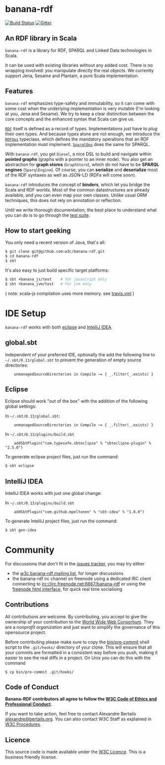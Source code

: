 banana-rdf
==========

[![Build Status](https://secure.travis-ci.org/w3c/banana-rdf.png)](http://travis-ci.org/w3c/banana-rdf) [![Gitter](https://badges.gitter.im/Join%20Chat.svg)](https://gitter.im/w3c/banana-rdf?utm_source=badge&utm_medium=badge&utm_campaign=pr-badge&utm_content=badge)

An RDF library in Scala
-----------------------

`banana-rdf` is a library for RDF, SPARQL and Linked Data technologies
in Scala.

It can be used with existing libraries without any added cost. There
is no wrapping involved: you manipulate directly the real objects. We
currently support Jena, Sesame and Plantain, a pure Scala
implementation.

Features
--------

`banana-rdf` emphasizes type-safety and immutability, so it can come
with some cost when the underlying implementation is very mutable (I'm
looking at you, Jena and Sesame). We try to keep a clear distinction
between the core concepts and the enhanced syntax that Scala can give
us.

[`RDF`](https://github.com/w3c/banana-rdf/blob/master/rdf/src/main/scala/RDF.scala)
itself is defined as a record of types. Implementations just have to
_plug_ their own types. And because types alone are not enough, we
introduce the
[`RDFOps`](https://github.com/w3c/banana-rdf/blob/master/rdf/src/main/scala/RDFOps.scala)
typeclass, which defines the mandatory operations that an RDF
implementation must
implement. [`SparqlOps`](https://github.com/w3c/banana-rdf/blob/master/rdf/src/main/scala/SparqlOps.scala)
does the same for SPARQL.

With `banana-rdf`, you get `Diesel`, a nice DSL to build and navigate
within **pointed graphs** (graphs with a pointer to an inner
node). You also get an abstraction for **graph stores**
(`GraphStore`), which do not have to be **SPARQL engines**
(`SparqlEngine`). Of course, you can **serialize** and **deserialize**
most of the RDF syntaxes as well as JSON-LD (RDFa will come soon).

`banana-rdf` introduces the concept of **binders**, which let you
bridge the Scala and RDF worlds. Most of the common datastructures are
already available, and you can even map your own classes. Unlike usual
ORM techniques, this does not rely on annotation or reflection.

Until we write thorough documentation, the best place to understand
what you can do is to go through the [test
suite](https://github.com/w3c/banana-rdf/tree/master/rdf-test-suite).

How to start geeking
--------------------

You only need a recent version of Java, that's all:

``` bash
$ git clone git@github.com:w3c/banana-rdf.git
$ cd banana-rdf
$ sbt
```

It's also easy to just build specific target platforms:
    
``` bash
$ sbt +banana_js/test    # for javascript only 
$ sbt +banana_jvm/test   # for jvm only
```

( note: scala-js compilation uses more memory. see [travis.yml](.travis.yml) )

IDE Setup
=========

`banana-rdf` works with both [eclipse](https://www.eclipse.org/) and [IntelliJ IDEA](http://www.jetbrains.com/idea/).

global.sbt
----------
Independent of your preferred IDE, optionally the add the following line to `~/.sbt/0.13/global.sbt` to prevent the 
generation of empty source directories:

```
    unmanagedSourceDirectories in Compile ~= { _.filter(_.exists) }
```

Eclipse
-------
Eclipse should work "out of the box" with the addition of the following global settings:

In `~/.sbt/0.13/global.sbt`:

```
    unmanagedSourceDirectories in Compile ~= { _.filter(_.exists) }
```

In `~/.sbt/0.13/plugins/build.sbt`

```
    addSbtPlugin("com.typesafe.sbteclipse" % "sbteclipse-plugin" % "2.5.0")
```

To generate eclipse project files, just run the command:

``` bash
$ sbt eclipse
```

IntelliJ IDEA
-------------

IntelliJ IDEA works with just one global change:

In `~/.sbt/0.13/plugins/build.sbt`

```
    addSbtPlugin("com.github.mpeltonen" % "sbt-idea" % "1.6.0")
```

To generate IntelliJ project files, just run the command:

``` bash
$ sbt gen-idea
```

Community
=========

For discussions that don't fit in the [issues tracker](https://github.com/w3c/banana-rdf/issues), you may try
either 
*  the [w3c banana-rdf mailing list](http://lists.w3.org/Archives/Public/public-banana-rdf/), for longer discussions
*  the banana-rdf irc channel on freenode using a dedicated IRC client connecting to [irc://irc.freenode.net:6667/banana-rdf](irc://irc.freenode.net:6667/banana-rdf) or using the [freenode html interface](http://webchat.freenode.net), for quick real time socialising

Contributions
-------------

All contributions are welcome. By contributing, you accept to give the
ownership of your contribution to the [World Wide Web
Consortium](http://www.w3.org). They are a _nonprofit organization_
and just want to simplify the governance of this opensource project.

Before contributing please make sure to copy the [bin/pre-commit](bin/pre-commit)
shell script to the `.git/hooks/` directory of your clone.  This will ensure that all 
your commits are formatted in a consistent way before you push, making it easier
to see the real diffs in a project. On Unix you can do this with the command

```
$ cp bin/pre-commit .git/hooks/
```

Code of Conduct
---------------

**Banana-RDF contributors all agree to follow the [W3C Code of Ethics and Professional Conduct](http://www.w3.org/Consortium/cepc/).**

If you want to take action, feel free to contact Alexandre Bertails <alexandre@bertails.org>. You can also contact W3C Staff as explained in [W3C Procedures](http://www.w3.org/Consortium/pwe/#Procedures).

Licence
-------

This source code is made available under the [W3C Licence](http://opensource.org/licenses/W3C). This is a business friendly license.
